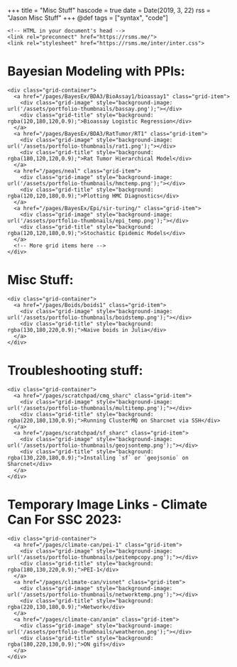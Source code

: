 +++
title = "Misc Stuff"
hascode = true
date = Date(2019, 3, 22)
rss = "Jason Misc Stuff"
+++
@def tags = ["syntax", "code"]

~~~
<!-- HTML in your document's head -->
<link rel="preconnect" href="https://rsms.me/">
<link rel="stylesheet" href="https://rsms.me/inter/inter.css">
~~~


<!-- 
# Julia Bayes 
## Reparametrization in Turing.jl

Finish the Neal funnel writeup [here](/pages/neal). 

## Turing pitfalls

This is going to be a page with some easy to make mistakes, and ways to avoid them. [here](/pages/turingpitfalls). 

## Some random models
Way later

- Splines
- Epidemic models
    - Chain Binomial
    - SIR - Diffeq
    - SIR - Markov process
    - Partially specified models
- Paintings  -->


# Bayesian Modeling with PPls:

~~~
<div class="grid-container">
  <a href="/pages/BayesEx/BDA3/BioAssay1/bioassay1" class="grid-item">
    <div class="grid-image" style="background-image: url('/assets/portfolio-thumbnails/bassay.png');"></div>
    <div class="grid-title" style="background: rgba(120,180,120,0.9);">Bioassay Logistic Regression</div>
  </a>
  <a href="/pages/BayesEx/BDA3/RatTumor/RT1" class="grid-item">
    <div class="grid-image" style="background-image: url('/assets/portfolio-thumbnails/rat1.png');"></div>
    <div class="grid-title" style="background: rgba(180,120,120,0.9);">Rat Tumor Hierarchical Model</div>
  </a>
  <a href="/pages/neal" class="grid-item">
    <div class="grid-image" style="background-image: url('/assets/portfolio-thumbnails/hmctemp.png');"></div>
    <div class="grid-title" style="background: rgba(120,120,180,0.9);">Plotting HMC Diagnostics</div>
  </a>
  <a href="/pages/BayesEx/Epi/sir-turing/" class="grid-item">
    <div class="grid-image" style="background-image: url('/assets/portfolio-thumbnails/epi_temp.png');"></div>
    <div class="grid-title" style="background: rgba(120,120,180,0.9);">Stochastic Epidemic Models</div>
  </a>
  <!-- More grid items here -->
</div>

~~~

# Misc Stuff:

~~~
<div class="grid-container">
  <a href="/pages/Boids/boids1" class="grid-item">
    <div class="grid-image" style="background-image: url('/assets/portfolio-thumbnails/boidstemp.png');"></div>
    <div class="grid-title" style="background: rgba(130,180,220,0.9);">Naive boids in Julia</div>
  </a>
</div>

~~~

# Troubleshooting stuff:
~~~
<div class="grid-container">
  <a href="/pages/scratchpad/cmq_sharc" class="grid-item">
    <div class="grid-image" style="background-image: url('/assets/portfolio-thumbnails/multitemp.png');"></div>
    <div class="grid-title" style="background: rgba(220,180,130,0.9);">Running ClusterMQ on Sharcnet via SSH</div>
  </a>
  <a href="/pages/scratchpad/sf_sharc" class="grid-item">
    <div class="grid-image" style="background-image: url('/assets/portfolio-thumbnails/geojsontemp.png');"></div>
    <div class="grid-title" style="background: rgba(130,220,180,0.9);">Installing `sf` or `geojsonio` on Sharcnet</div>
  </a>
</div>
~~~

# Temporary Image Links - Climate Can For SSC 2023:
~~~
<div class="grid-container">
  <a href="/pages/climate-can/pei-1" class="grid-item">
    <div class="grid-image" style="background-image: url('/assets/portfolio-thumbnails/peitempcopy.png');"></div>
    <div class="grid-title" style="background: rgba(180,130,220,0.9);">PEI-1</div>
  </a>
  <a href="/pages/climate-can/visnet" class="grid-item">
    <div class="grid-image" style="background-image: url('/assets/portfolio-thumbnails/networktemp.png');"></div>
    <div class="grid-title" style="background: rgba(220,130,180,0.9);">Network</div>
  </a>
  <a href="/pages/climate-can/anim" class="grid-item">
    <div class="grid-image" style="background-image: url('/assets/portfolio-thumbnails/weatheron.png');"></div>
    <div class="grid-title" style="background: rgba(180,220,130,0.9);">ON gifs</div>
  </a>
</div>
~~~